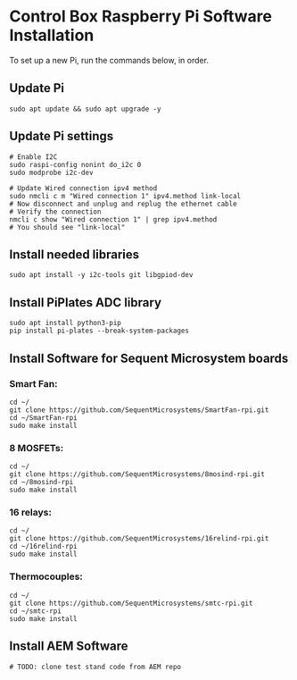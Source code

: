 # Control Box Raspberry Pi Software Installation
To set up a new Pi, run the commands below, in order.

## Update Pi
```
sudo apt update && sudo apt upgrade -y
```

## Update Pi settings
```
# Enable I2C
sudo raspi-config nonint do_i2c 0
sudo modprobe i2c-dev

# Update Wired connection ipv4 method
sudo nmcli c m "Wired connection 1" ipv4.method link-local
# Now disconnect and unplug and replug the ethernet cable
# Verify the connection
nmcli c show "Wired connection 1" | grep ipv4.method
# You should see "link-local"
```

## Install needed libraries
```
sudo apt install -y i2c-tools git libgpiod-dev
```

## Install PiPlates ADC library
```
sudo apt install python3-pip
pip install pi-plates --break-system-packages
```

## Install Software for Sequent Microsystem boards
### Smart Fan:
```
cd ~/
git clone https://github.com/SequentMicrosystems/SmartFan-rpi.git
cd ~/SmartFan-rpi
sudo make install
```

### 8 MOSFETs:
```
cd ~/
git clone https://github.com/SequentMicrosystems/8mosind-rpi.git
cd ~/8mosind-rpi
sudo make install
 ```

### 16 relays:
```
cd ~/
git clone https://github.com/SequentMicrosystems/16relind-rpi.git
cd ~/16relind-rpi
sudo make install
 ```

### Thermocouples:
```
cd ~/
git clone https://github.com/SequentMicrosystems/smtc-rpi.git
cd ~/smtc-rpi
sudo make install
```

## Install AEM Software
```
# TODO: clone test stand code from AEM repo
```
